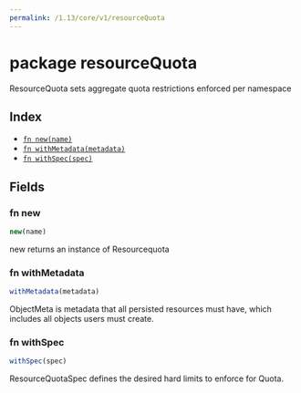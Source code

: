 ```yaml
---
permalink: /1.13/core/v1/resourceQuota
---
```


# package resourceQuota

ResourceQuota sets aggregate quota restrictions enforced per namespace

## Index

* [`fn new(name)`](#fn-new)
* [`fn withMetadata(metadata)`](#fn-withmetadata)
* [`fn withSpec(spec)`](#fn-withspec)

## Fields

### fn new

```ts
new(name)
```

new returns an instance of Resourcequota

### fn withMetadata

```ts
withMetadata(metadata)
```

ObjectMeta is metadata that all persisted resources must have, which includes all objects users must create.

### fn withSpec

```ts
withSpec(spec)
```

ResourceQuotaSpec defines the desired hard limits to enforce for Quota.